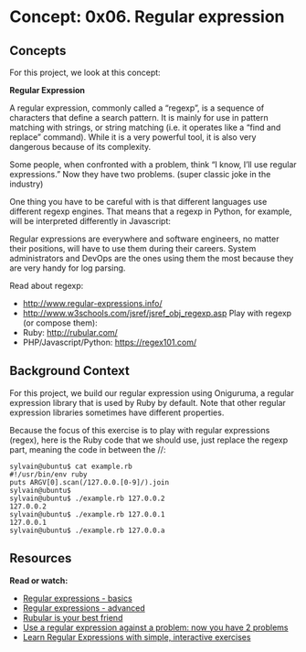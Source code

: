 # Concept: 0x06. Regular expression

## Concepts

For this project, we look at this concept:

**Regular Expression**

A regular expression, commonly called a “regexp”, is a sequence of characters that define a search pattern.  It is mainly for use in pattern matching with strings, or string matching (i.e. it operates like a “find and replace” command). While it is a very powerful tool, it is also very dangerous because of its complexity.

Some people, when confronted with a problem, think “I know, I’ll use regular expressions.”   Now they have two problems. (super classic joke in the industry)

One thing you have to be careful with is that different languages use different regexp engines. That means that a regexp in Python, for example, will be interpreted differently in Javascript:

Regular expressions are everywhere and software engineers, no matter their positions, will have to use them during their careers. System administrators and DevOps are the ones using them the most because they are very handy for log parsing.

Read about regexp:

- http://www.regular-expressions.info/
- http://www.w3schools.com/jsref/jsref_obj_regexp.asp Play with regexp (or compose them):
- Ruby: http://rubular.com/
- PHP/Javascript/Python: https://regex101.com/

## Background Context

For this project, we build our regular expression using Oniguruma, a regular expression library that is used by Ruby by default. Note that other regular expression libraries sometimes have different properties.

Because the focus of this exercise is to play with regular expressions (regex), here is the Ruby code that we should use, just replace the regexp part, meaning the code in between the //:

    sylvain@ubuntu$ cat example.rb
    #!/usr/bin/env ruby
    puts ARGV[0].scan(/127.0.0.[0-9]/).join
    sylvain@ubuntu$
    sylvain@ubuntu$ ./example.rb 127.0.0.2
    127.0.0.2
    sylvain@ubuntu$ ./example.rb 127.0.0.1
    127.0.0.1
    sylvain@ubuntu$ ./example.rb 127.0.0.a

## Resources

**Read or watch:**
- [Regular expressions - basics](https://www.slideshare.net/neha_jain/introducing-regular-expressions)
- [Regular expressions - advanced](https://www.slideshare.net/neha_jain/advanced-regular-expressions-80296518)
- [Rubular is your best friend](https://rubular.com/)
- [Use a regular expression against a problem: now you have 2 problems](https://blog.codinghorror.com/regular-expressions-now-you-have-two-problems/)
- [Learn Regular Expressions with simple, interactive exercises](https://regexone.com/)
